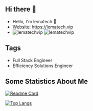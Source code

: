
<!--
**lematechvip/lematechvip** is a ✨ _special_ ✨ repository because its `README.md` (this file) appears on your GitHub profile.

Here are some ideas to get you started:

- 🔭 I’m currently working on ...
- 🌱 I’m currently learning ...
- 👯 I’m looking to collaborate on ...
- 🤔 I’m looking for help with ...
- 💬 Ask me about ...
- 📫 How to reach me: ...
- 😄 Pronouns: ...
- ⚡ Fun fact: ...
-->

## Hi there 👋


- Hello, I'm lematech 👋
- Website: https://lematech.vip
- ![lematechvip](https://komarev.com/ghpvc/?username=lematechvip) ![lematechvip](https://visitor-badge.glitch.me/badge?page_id=lematechvip.profile)

## Tags

- Full Stack Engineer
- Efficiency Solutions Engineer


## Some Statistics About Me

[![Readme Card](https://github-readme-stats.vercel.app/api?username=lematechvip&show_icons=true&title_color=ffffff&icon_color=bb2acf&text_color=daf7dc&bg_color=151515)](https://github.com/anuraghazra/github-readme-stats)

[![Top Langs](https://github-readme-stats.vercel.app/api/top-langs/?username=lematechvip&layout=compact&exclude_repo=lematechvip.github.io&title_color=ffffff&icon_color=bb2acf&text_color=daf7dc&bg_color=151515)](https://github.com/anuraghazra/github-readme-stats)

